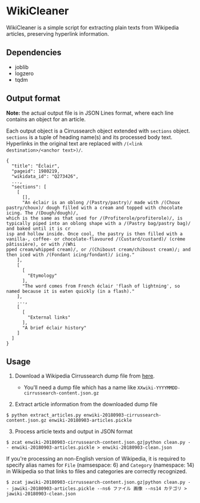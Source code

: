 # WikiCleaner

WikiCleaner is a simple script for extracting plain texts from Wikipedia articles, preserving hyperlink information.

## Dependencies

- joblib
- logzero
- tqdm

## Output format

**Note:** the actual output file is in JSON Lines format, where each line contains an object for an article.

Each output object is a Cirrussearch object extended with `sections` object.
`sections` is a tuple of heading name(s) and its processed body text.
Hyperlinks in the original text are replaced with `/(<link destination>/<anchor text>)/`.

```
{
  "title": "Éclair",
  "pageid": 1980219,
  "wikidata_id": "Q273426",
  ...,
  "sections": [
    [
      [],
      "An éclair is an oblong /(Pastry/pastry)/ made with /(Choux pastry/choux)/ dough filled with a cream and topped with chocolate icing. The /(Dough/dough)/,
which is the same as that used for /(Profiterole/profiterole)/, is typically piped into an oblong shape with a /(Pastry bag/pastry bag)/ and baked until it is cr
isp and hollow inside. Once cool, the pastry is then filled with a vanilla-, coffee- or chocolate-flavoured /(Custard/custard)/ (crème pâtissière), or with /(Whi
pped cream/whipped cream)/, or /(Chiboust cream/chiboust cream)/; and then iced with /(Fondant icing/fondant)/ icing."
    ],
    [
      [
        "Etymology"
      ],
      "The word comes from French éclair 'flash of lightning', so named because it is eaten quickly (in a flash)."
    ],
    ...,
    [
      [
        "External links"
      ],
      "A brief éclair history"
    ]
  ]
}
```

## Usage

1. Download a Wikipedia Cirrussearch dump file from [here](https://dumps.wikimedia.org/other/cirrussearch/).
    - You'll need a dump file which has a name like `XXwiki-YYYYMMDD-cirrussearch-content.json.gz`

2. Extract article information from the downloaded dump file

```
$ python extract_articles.py enwiki-20180903-cirrussearch-content.json.gz enwiki-20180903-articles.pickle
```

3. Process article texts and output in JSON format

```
$ zcat enwiki-20180903-cirrussearch-content.json.gz|python clean.py - - enwiki-20180903-articles.pickle > enwiki-20180903-clean.json
```

If you're processing an non-English version of Wikipedia, it is required to specify alias names for `File` (namsespace: 6) and `Category` (namespace: 14) in Wikipedia so that links to files and categories are correctly recognized.

```
$ zcat jawiki-20180903-cirrussearch-content.json.gz|python clean.py - - jawiki-20180903-articles.pickle --ns6 ファイル 画像 --ns14 カテゴリ > jawiki-20180903-clean.json
```
